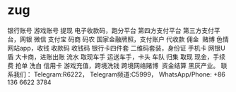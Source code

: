 # zug
银行账号 游戏账号 提现 电子收款码，跑分平台 第四方支付平台 第三方支付平台，网银 微信 支付宝 码商 码农 国家金融牌照，支付账户 代收款 佣金  赌博 色情 网站app，收钱 收款码 收钱码 银行卡四件套 二维码套装，身份证 手机卡 网银U盾 大卡商，进账出账 流水 取现车手 运送车手，卡头 车队 归集 取现 现金，手续费 抢单 洗白 信用卡 游戏充值，跨境洗钱 跨境网络赌博  资金结算 黑灰产业。 联系我们： Telegram:R6222， Telegram频道:C5999， WhatsApp/Phone: +86 136 6622 3784
